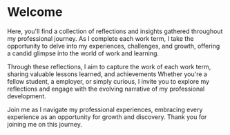# Welcome


Here, you'll find a collection of reflections and insights gathered throughout my professional journey. As I complete each work term, I take the opportunity to delve into my experiences, challenges, and growth, offering a candid glimpse into the world of work and learning.

Through these reflections, I aim to capture the work of each work term, sharing valuable lessons learned, and achievements 
Whether you're a fellow student, a  employer, or simply curious, I invite you to explore my reflections and engage with the evolving narrative of my professional development.

Join me as I navigate my professional experiences, embracing every experience as an opportunity for growth and discovery. Thank you for joining me on this journey.






